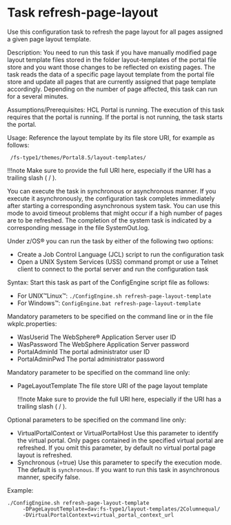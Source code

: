 # Task refresh-page-layout

Use this configuration task to refresh the page layout for all pages assigned a given page layout template.

Description: You need to run this task if you have manually modified page layout template files stored in the folder layout-templates of the portal file store and you want those changes to be reflected on existing pages. The task reads the data of a specific page layout template from the portal file store and update all pages that are currently assigned that page template accordingly. Depending on the number of page affected, this task can run for a several minutes.

Assumptions/Prerequisites: HCL Portal is running. The execution of this task requires that the portal is running. If the portal is not running, the task starts the portal.

Usage: Reference the layout template by its file store URI, for example as follows:

```
 /fs-type1/themes/Portal8.5/layout-templates/
```

!!!note
    Make sure to provide the full URI here, especially if the URI has a trailing slash ( / ).

You can execute the task in synchronous or asynchronous manner. If you execute it asynchronously, the configuration task completes immediately after starting a corresponding asynchronous system task. You can use this mode to avoid timeout problems that might occur if a high number of pages are to be refreshed. The completion of the system task is indicated by a corresponding message in the file SystemOut.log.

Under z/OS® you can run the task by either of the following two options:

-   Create a Job Control Language (JCL) script to run the configuration task
-   Open a UNIX System Services (USS) command prompt or use a Telnet client to connect to the portal server and run the configuration task

Syntax: Start this task as part of the ConfigEngine script file as follows:

-   For UNIX™Linux™: `./ConfigEngine.sh refresh-page-layout-template`
-   For Windows™: `ConfigEngine.bat refresh-page-layout-template`

Mandatory parameters to be specified on the command line or in the file wkplc.properties:

-   WasUserid The WebSphere® Application Server user ID
-   WasPassword The WebSphere Application Server password
-   PortalAdminId The portal administrator user ID
-   PortalAdminPwd The portal administrator password

Mandatory parameter to be specified on the command line only:

-   PageLayoutTemplate The file store URI of the page layout template

    !!!note
        Make sure to provide the full URI here, especially if the URI has a trailing slash ( / ).


Optional parameters to be specified on the command line only:

-   VirtualPortalContext or VirtualPortalHost Use this parameter to identify the virtual portal. Only pages contained in the specified virtual portal are refreshed. If you omit this parameter, by default no virtual portal page layout is refreshed.
-   Synchronous (=true) Use this parameter to specify the execution mode. The default is `synchronous`. If you want to run this task in asynchronous manner, specify false.

Example:

```
./ConfigEngine.sh refresh-page-layout-template 
     -DPageLayoutTemplate=dav:fs-type1/layout-templates/2Columnequal/ 
     -DVirtualPortalContext=virtual_portal_context_url 
```


